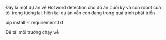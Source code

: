 Đây là một dự án về Hotword detection cho đồ án cuối kỳ và con robot của tôi trong tương lai. hiện tại dự án vẫn còn đang trong quá trình phát triển

pip install -r requirement.txt 

Để tải môi trường chạy về
